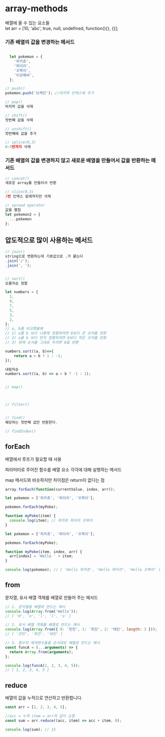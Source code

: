 # array-methods

배열에 올 수 있는 요소들 </br>
let arr = [10, 'abc', true, null, undefined, function(){}, {}];

### 기존 배열의 값을 변경하는 메서드

```js

  let pokemon = {
    '피카츄',
    '파이리',
    '꼬북이',
    '이상해씨',
  };

// push()
pokemon.push('브케인'); //마지막 인덱스에 추가

// pop()
마지막 값을 삭제

// shift()
첫번째 값을 삭제

// unshift()
첫번째에 값을 추가

// splice(0,3)
0~3번까지 삭제

```

### 기존 배열의 값을 변경하지 않고 새로운 배열을 만들어서 값을 반환하는 메서드

```js
// concat()
새로운 array를 만들어서 반환

// slice(0,3)
3번 인덱스 밑에까지만 삭제

// spread operator
값을 펼침
let pokemon2 = {
  ...pokemon
};
```

## 압도적으로 많이 사용하는 메서드

```js
// join()
string으로 변환하는데 기본값으로 ,가 붙는다
.join('/');
.join(', ');


// sort()
오름차순 정렬

let numbers = {
  1,
  9,
  7,
  5,
  3,
  2,
};
// a, b를 비교했을때
// 1) a를 b 보다 나중에 정렬하려면 0보다 큰 숫자를 반환
// 2) a를 b 보다 먼저 정렬하려면 0보다 작은 숫자를 반환
// 3) 원래 순서를 그대로 두려면 0을 반환

numbers.sort((a, b)=>{
    return a > b ? 1 : -1;
});

내림차순
numbers.sort((a, b) => a > b ? -1 : 1);


// map()



// filter()


// find()
해당하는 첫번째 값만 반환한다.

// findIndex()

```

## forEach

배열에서 루프가 필요할 때 사용

파라미터로 주어진 함수를 배열 요소 각각에 대해 실행하는 메서드

map 메서드와 비슷하지만 차이점은 return이 없다는 점

```js
array.forEach(function(currentValue, index, arr));
```

```js
let pokemon = ['피카츄', '파이리', '꼬북이'];

pokemon.forEach(myPoke);

function myPoke(item) {
  console.log(item); // 피카츄 파이리 꼬북이
}
```

```js
let pokemon = ['피카츄', '파이리', '꼬북이'];

pokemon.forEach(myPoke);

function myPoke(item, index, arr) {
  arr[index] = 'Hello ' + item;
}

console.log(pokemon); // [ 'Hello 피카츄', 'Hello 파이리', 'Hello 꼬북이' ]
```

## from

문자열, 유사 배열 객체를 배열로 만들어 주는 메서드

```js
// 1. 문자열을 배열로 만드는 예시
console.log(Array.from('Hello'));
// [ 'H', 'e', 'l', 'l', 'o' ]

// 2. 유사 배열 객체를 배열로 만드는 예시
console.log(Array.from({ 0: '찬민', 1: '희진', 2: '태인', length: 3 }));
// [ '찬민', '희진', '태인' ]

// 3. 함수의 매개변수들을 순서대로 배열로 만드는 예시
const funcA = (...arguments) => {
  return Array.from(arguments);
};

console.log(funcA(1, 2, 3, 4, 5));
// [ 1, 2, 3, 4, 5 ]
```

## reduce

배열의 값을 누적으로 연산하고 반환합니다.

```js
const arr = [1, 2, 3, 4, 5];

//acc = 누적 item = arr의 값이 순환
const sum = arr.reduce((acc, item) => acc + item, 0);

console.log(sum); // 15
```
